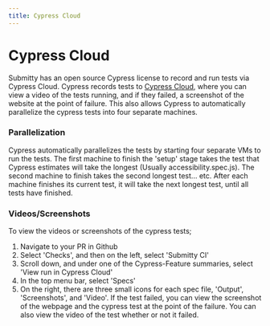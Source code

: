 ```yaml
---
title: Cypress Cloud
---
```


# Cypress Cloud

Submitty has an open source Cypress license to record and run tests via Cypress Cloud. Cypress records tests to [Cypress Cloud](https://cloud.cypress.io/projects/es51qa), where you can view a video of the tests running, and if they failed, a screenshot of the website at the point of failure. This also allows Cypress to automatically parallelize the cypress tests into four separate machines. 

### Parallelization
Cypress automatically parallelizes the tests by starting four separate VMs to run the tests. The first machine to finish the 'setup' stage takes the test that Cypress estimates will take the longest (Usually accessibility.spec.js). The second machine to finish takes the second longest test... etc. After each machine finishes its current test, it will take the next longest test, until all tests have finished. 

### Videos/Screenshots
To view the videos or screenshots of the cypress tests;

1. Navigate to your PR in Github
2. Select 'Checks', and then on the left, select 'Submitty CI'
3. Scroll down, and under one of the Cypress-Feature summaries, select 'View run in Cypress Cloud'
4. In the top menu bar, select 'Specs'
5. On the right, there are three small icons for each spec file, 'Output', 'Screenshots', and 'Video'. If the test failed, you can view the screenshot of the 
webpage and the cypress test at the point of the failure. You can also view the video of the test whether or not it failed.
